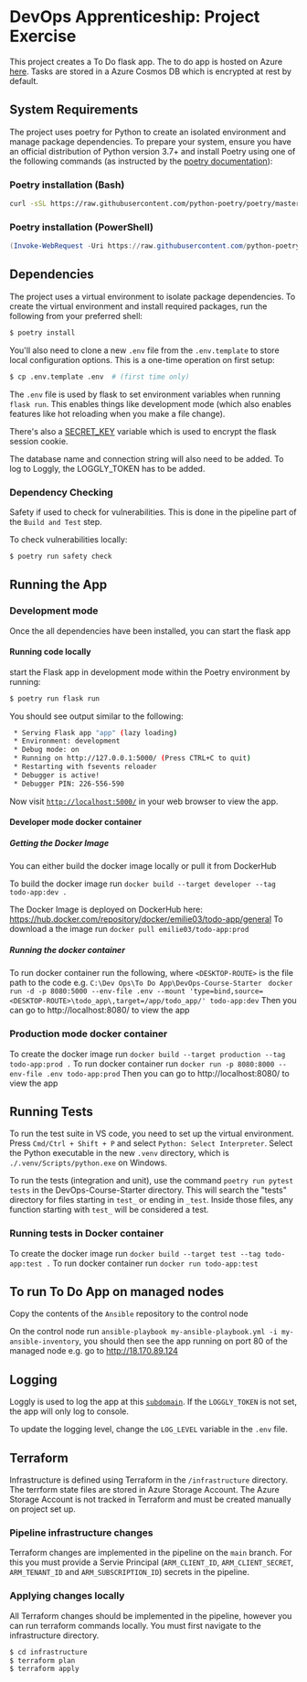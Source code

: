 # DevOps Apprenticeship: Project Exercise

This project creates a To Do flask app. The to do app is hosted on Azure [here](https://todoappems.azurewebsites.net/).
Tasks are stored in a Azure Cosmos DB which is encrypted at rest by default.

## System Requirements

The project uses poetry for Python to create an isolated environment and manage package dependencies. To prepare your system, ensure you have an official distribution of Python version 3.7+ and install Poetry using one of the following commands (as instructed by the [poetry documentation](https://python-poetry.org/docs/#system-requirements)):

### Poetry installation (Bash)

```bash
curl -sSL https://raw.githubusercontent.com/python-poetry/poetry/master/install-poetry.py | python -
```

### Poetry installation (PowerShell)

```powershell
(Invoke-WebRequest -Uri https://raw.githubusercontent.com/python-poetry/poetry/master/install-poetry.py -UseBasicParsing).Content | python -
```

## Dependencies

The project uses a virtual environment to isolate package dependencies. To create the virtual environment and install required packages, run the following from your preferred shell:

```bash
$ poetry install
```

You'll also need to clone a new `.env` file from the `.env.template` to store local configuration options. This is a one-time operation on first setup:

```bash
$ cp .env.template .env  # (first time only)
```

The `.env` file is used by flask to set environment variables when running `flask run`. This enables things like development mode (which also enables features like hot reloading when you make a file change).

There's also a [SECRET_KEY](https://flask.palletsprojects.com/en/1.1.x/config/#SECRET_KEY) variable which is used to encrypt the flask session cookie.

The database name and connection string will also need to be added. To log to Loggly, the LOGGLY_TOKEN has to be added.

### Dependency Checking

Safety if used to check for vulnerabilities. This is done in the pipeline part of the `Build and Test` step.

To check vulnerabilities locally:
```bash
$ poetry run safety check
```

## Running the App

### Development mode
Once the all dependencies have been installed, you can start the flask app

#### Running code locally
start the Flask app in development mode within the Poetry environment by running:
```bash
$ poetry run flask run
```

You should see output similar to the following:
```bash
 * Serving Flask app "app" (lazy loading)
 * Environment: development
 * Debug mode: on
 * Running on http://127.0.0.1:5000/ (Press CTRL+C to quit)
 * Restarting with fsevents reloader
 * Debugger is active!
 * Debugger PIN: 226-556-590
```
Now visit [`http://localhost:5000/`](http://localhost:5000/) in your web browser to view the app.

#### Developer mode docker container

##### Getting the Docker Image
You can either build the docker image locally or pull it from DockerHub

To build the docker image run
`docker build --target developer --tag todo-app:dev .`

The Docker Image is deployed on DockerHub here: https://hub.docker.com/repository/docker/emilie03/todo-app/general
To download a the image run
`docker pull emilie03/todo-app:prod`

##### Running the docker container

To run docker container run the following, where `<DESKTOP-ROUTE>` is the file path to the code e.g. `C:\Dev Ops\To Do App\DevOps-Course-Starter`
` docker run -d -p 8080:5000 --env-file .env --mount 'type=bind,source=<DESKTOP-ROUTE>\todo_app\,target=/app/todo_app/' todo-app:dev`
Then you can go to http://localhost:8080/ to view the app

### Production mode docker container
To create the docker image run
`docker build --target production --tag todo-app:prod .`
To run docker container run
`docker run -p 8080:8000 --env-file .env todo-app:prod`
Then you can go to http://localhost:8080/ to view the app

## Running Tests

To run the test suite in VS code, you need to set up the virtual environment. Press `Cmd/Ctrl + Shift + P` and select `Python: Select Interpreter`. Select the Python executable in the new `.venv` directory, which is `./.venv/Scripts/python.exe` on Windows.

To run the tests (integration and unit), use the command `poetry run pytest tests` in the DevOps-Course-Starter directory. This will search the "tests" directory for files starting in `test_` or ending in `_test`. Inside those files, any function starting with `test_` will be considered a test.

### Running tests in Docker container

To create the docker image run
`docker build --target test --tag todo-app:test .`
To run docker container run
`docker run todo-app:test`

## To run To Do App on managed nodes

Copy the contents of the `Ansible` repository to the control node

On the control node run `ansible-playbook my-ansible-playbook.yml -i my-ansible-inventory`, you should then see the app running on port 80 of the managed node e.g. go to http://18.170.89.124

## Logging

Loggly is used to log the app at this [`subdomain`](https://emtodoapp.loggly.com/).
If the `LOGGLY_TOKEN` is not set, the app will only log to console.

To update the logging level, change the `LOG_LEVEL` variable in the `.env` file.

## Terraform

Infrastructure is defined using Terraform in the `/infrastructure` directory. The terrform state files are stored in Azure Storage Account.
The Azure Storage Account is not tracked in Terraform and must be created manually on project set up.

### Pipeline infrastructure changes

Terraform changes are implemented in the pipeline on the `main` branch.
For this you must provide a Servie Principal (`ARM_CLIENT_ID`, `ARM_CLIENT_SECRET`, `ARM_TENANT_ID` and `ARM_SUBSCRIPTION_ID`) secrets in the pipeline. 

### Applying changes locally

All Terraform changes should be implemented in the pipeline, however you can run terraform commands locally.
You must first navigate to the infrastructure directory.
```bash
$ cd infrastructure
$ terraform plan
$ terraform apply
```
